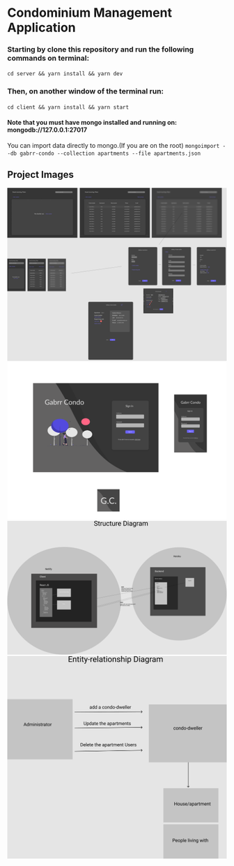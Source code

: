# Condominium Management Application

### Starting by clone this repository and run the following commands on terminal:
`cd server && yarn install && yarn dev`

### Then, on another window of the terminal run:
`cd client && yarn install && yarn start`

#### Note that you must have mongo installed and running on: mongodb://127.0.0.1:27017

You can import data directly to mongo.(If you are on the root)
`mongoimport --db gabrr-condo --collection apartments --file apartments.json`


## Project Images

![Login Page](https://github.com/gabrr/kiper-test/blob/master/Kiper%20Test-start.png)
![Home Page](https://github.com/gabrr/kiper-test/blob/master/Kiper%20Test-home.png)
![Structure Diagram](https://github.com/gabrr/kiper-test/blob/master/Kiper%20Test.png)
![Entity-relationship Diagram](https://github.com/gabrr/kiper-test/blob/master/Kiper%20TestERD.png)
